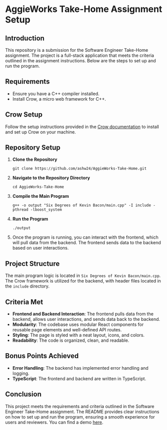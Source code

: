 ﻿
# AggieWorks Take-Home Assignment Setup

## Introduction

This repository is a submission for the Software Engineer Take-Home assignment. The project is a full-stack application that meets the criteria outlined in the assignment instructions. Below are the steps to set up and run the program.

## Requirements

-   Ensure you have a C++ compiler installed.
-   Install Crow, a micro web framework for C++.

## Crow Setup

Follow the setup instructions provided in the [Crow documentation](https://crowcpp.org/master/getting_started/setup) to install and set up Crow on your machine.

## Repository Setup

1.  **Clone the Repository**
    

    
    `git clone https://github.com/ashw24/AggieWorks-Take-Home.git` 
    
2.  **Navigate to the Repository Directory**
    

    
    `cd AggieWorks-Take-Home` 
    
3.  **Compile the Main Program**
    

    
    `g++ -o output "Six Degrees of Kevin Bacon/main.cpp" -I include -pthread -lboost_system` 
    
4.  **Run the Program**
    

    
    `./output` 
    
5.  Once the program is running, you can interact with the frontend, which will pull data from the backend. The frontend sends data to the backend based on user interactions.
    

## Project Structure

The main program logic is located in `Six Degrees of Kevin Bacon/main.cpp`. The Crow framework is utilized for the backend, with header files located in the `include` directory.

## Criteria Met

-   **Frontend and Backend Interaction**: The frontend pulls data from the backend, allows user interactions, and sends data back to the backend.
-   **Modularity**: The codebase uses modular React components for reusable page elements and well-defined API routes.
-   **Styling**: The page is styled with a neat layout, icons, and colors.
-   **Readability**: The code is organized, clean, and readable.

## Bonus Points Achieved

-   **Error Handling**: The backend has implemented error handling and logging.
-   **TypeScript**: The frontend and backend are written in TypeScript.

## Conclusion

This project meets the requirements and criteria outlined in the Software Engineer Take-Home assignment. The README provides clear instructions on how to set up and run the program, ensuring a smooth experience for users and reviewers. You can find a demo [here](https://youtu.be/RuX07oH7494).

